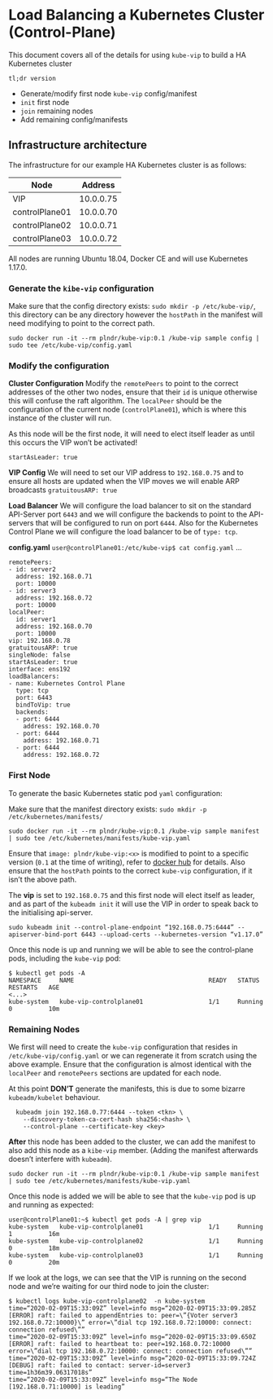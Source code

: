# Load Balancing a Kubernetes Cluster (Control-Plane)

This document covers all of the details for using `kube-vip` to build a HA Kubernetes cluster

`tl;dr version`
- Generate/modify first node `kube-vip` config/manifest
- `init` first node
- `join` remaining nodes
- Add remaining config/manifests

## Infrastructure architecture

The infrastructure for our example HA Kubernetes cluster is as follows:

| Node           | Address    |
|----------------|------------|
| VIP            | 10.0.0.75 |
| controlPlane01 | 10.0.0.70 |
| controlPlane02 | 10.0.0.71 |
| controlPlane03 | 10.0.0.72 |

All nodes are running Ubuntu 18.04, Docker CE and will use Kubernetes 1.17.0.

### Generate the `kibe-vip` configuration

Make sure that the config directory exists: `sudo mkdir -p /etc/kube-vip/`, this directory can be any directory however the `hostPath` in the manifest will need modifying to point to the correct path.

```
sudo docker run -it --rm plndr/kube-vip:0.1 /kube-vip sample config | sudo tee /etc/kube-vip/config.yaml
```

### Modify the configuration

**Cluster Configuration**
Modify the `remotePeers` to point to the correct addresses of the other two nodes, ensure that their `id` is unique otherwise this will confuse the raft algorithm. The `localPeer` should be the configuration of the current node (`controlPlane01`), which is where this instance of the cluster will run. 

As this node will be the first node, it will need to elect itself leader as until this occurs the VIP won’t be activated!

`startAsLeader: true`

**VIP Config**
We will need to set our VIP address to `192.168.0.75` and to ensure all hosts are updated when the VIP moves we will enable ARP broadcasts `gratuitousARP: true`

**Load Balancer**
We will configure the load balancer to sit on the standard API-Server port `6443` and we will configure the backends to point to the API-servers that will be configured to run on port `6444`. Also for the Kubernetes Control Plane we will configure the load balancer to be of `type: tcp`.


**config.yaml**
`user@controlPlane01:/etc/kube-vip$ cat config.yaml`
...

``` 
remotePeers:
- id: server2
  address: 192.168.0.71
  port: 10000
- id: server3
  address: 192.168.0.72
  port: 10000
localPeer:
  id: server1
  address: 192.168.0.70
  port: 10000
vip: 192.168.0.78
gratuitousARP: true
singleNode: false
startAsLeader: true
interface: ens192
loadBalancers:
- name: Kubernetes Control Plane
  type: tcp
  port: 6443
  bindToVip: true
  backends:
  - port: 6444
    address: 192.168.0.70
  - port: 6444
    address: 192.168.0.71
  - port: 6444
    address: 192.168.0.72
```

### First Node

To generate the basic Kubernetes static pod `yaml` configuration:

Make sure that the manifest directory exists: `sudo mkdir -p /etc/kubernetes/manifests/`

```
sudo docker run -it --rm plndr/kube-vip:0.1 /kube-vip sample manifest | sudo tee /etc/kubernetes/manifests/kube-vip.yaml
```

Ensure that `image: plndr/kube-vip:<x>` is modified to point to a specific version (`0.1` at the time of writing), refer to [docker hub](https://hub.docker.com/r/plndr/kube-vip/tags) for details. Also ensure that the `hostPath` points to the correct `kube-vip` configuration, if it isn’t the above path. 

The **vip** is set to `192.168.0.75` and this first node will elect itself as leader, and as part of the `kubeadm init` it will use the VIP in order to speak back to the initialising api-server.

`sudo kubeadm init --control-plane-endpoint “192.168.0.75:6444” --apiserver-bind-port 6443 --upload-certs --kubernetes-version “v1.17.0”`

Once this node is up and running we will be able to see the control-plane pods, including the `kube-vip` pod:

```
$ kubectl get pods -A
NAMESPACE     NAME                                     READY   STATUS    RESTARTS   AGE
<...>
kube-system   kube-vip-controlplane01                  1/1     Running   0          10m
```

### Remaining Nodes

We first will need to create the `kube-vip` configuration that resides in `/etc/kube-vip/config.yaml` or we can regenerate it from scratch using the above example. Ensure that the configuration is almost identical with the `localPeer` and `remotePeers` sections are updated for each node. 

At this point **DON’T** generate the manifests, this is due to some bizarre `kubeadm/kubelet` behaviour.

```
  kubeadm join 192.168.0.77:6444 --token <tkn> \
    --discovery-token-ca-cert-hash sha256:<hash> \
    --control-plane --certificate-key <key> 

```

**After** this node has been added to the cluster, we can add the manifest to also add this node as a `kibe-vip` member. (Adding the manifest afterwards doesn’t interfere with `kubeadm`). 

```
sudo docker run -it --rm plndr/kube-vip:0.1 /kube-vip sample manifest | sudo tee /etc/kubernetes/manifests/kube-vip.yaml
```

Once this node is added we will be able to see that the `kube-vip` pod is up and running as expected:

```
user@controlPlane01:~$ kubectl get pods -A | grep vip
kube-system   kube-vip-controlplane01                  1/1     Running             1          16m
kube-system   kube-vip-controlplane02                  1/1     Running             0          18m
kube-system   kube-vip-controlplane03                  1/1     Running             0          20m

```

If we look at the logs, we can see that the VIP is running on the second node and we’re waiting for our third node to join the cluster:

```
$ kubectl logs kube-vip-controlplane02  -n kube-system
time=“2020-02-09T15:33:09Z” level=info msg=“2020-02-09T15:33:09.285Z [ERROR] raft: failed to appendEntries to: peer=\”{Voter server3 192.168.0.72:10000}\” error=\”dial tcp 192.168.0.72:10000: connect: connection refused\””
time=“2020-02-09T15:33:09Z” level=info msg=“2020-02-09T15:33:09.650Z [ERROR] raft: failed to heartbeat to: peer=192.168.0.72:10000 error=\”dial tcp 192.168.0.72:10000: connect: connection refused\””
time=“2020-02-09T15:33:09Z” level=info msg=“2020-02-09T15:33:09.724Z [DEBUG] raft: failed to contact: server-id=server3 time=1h36m39.06317018s”
time=“2020-02-09T15:33:09Z” level=info msg=“The Node [192.168.0.71:10000] is leading”
```
